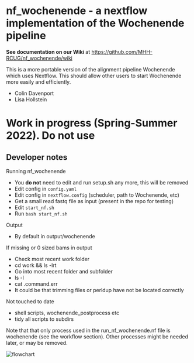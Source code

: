 
# nf_wochenende - a nextflow implementation of the Wochenende pipeline

**See documentation on our Wiki** at https://github.com/MHH-RCUG/nf_wochenende/wiki

This is a more portable version of the alignment pipeline Wochenende which uses Nextflow. This should allow other users to start Wochenende more easily and efficiently.

* Colin Davenport
* Lisa Hollstein

# Work in progress (Spring-Summer 2022). Do not use 


## Developer notes

Running nf_wochenende
* You **do not** need to edit and run setup.sh any more, this will be removed
* Edit config in `config.yaml`
* Edit config in `nextflow.config`  (scheduler, path to Wochenende, etc)
* Get a small read fastq file as input (present in the repo for testing)
* Edit `start_nf.sh`
* Run `bash start_nf.sh`

Output
* By default in output/wochenende

If missing or 0 sized bams in output
* Check most recent work folder
* cd work && ls -lrt
* Go into most recent folder and subfolder
* ls -l 
* cat .command.err
* It could be that trimming files or perldup have not be located correctly


Not touched to date
* shell scripts, wochenende_postprocess etc
* tidy all scripts to subdirs

Note that that only process used in the run_nf_wochenende.nf file is wochenende (see the workflow section). Other processes might be needed later, or may be removed.

![flowchart](https://user-images.githubusercontent.com/6094884/180654822-5d6d3129-e50a-485b-9fc8-52def87cb4b9.png)


